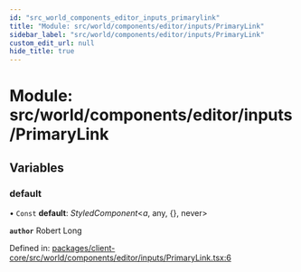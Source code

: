 ```yaml
---
id: "src_world_components_editor_inputs_primarylink"
title: "Module: src/world/components/editor/inputs/PrimaryLink"
sidebar_label: "src/world/components/editor/inputs/PrimaryLink"
custom_edit_url: null
hide_title: true
---
```


# Module: src/world/components/editor/inputs/PrimaryLink

## Variables

### default

• `Const` **default**: *StyledComponent*<*a*, any, {}, never\>

**`author`** Robert Long

Defined in: [packages/client-core/src/world/components/editor/inputs/PrimaryLink.tsx:6](https://github.com/xr3ngine/xr3ngine/blob/77d12cea0/packages/client-core/src/world/components/editor/inputs/PrimaryLink.tsx#L6)
